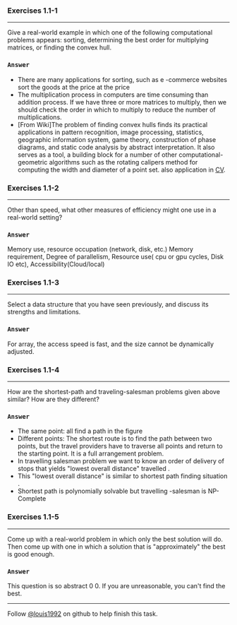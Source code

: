 ### Exercises 1.1-1
***
Give a real-world example in which one of the following computational problems appears: sorting, determining the best order for multiplying matrices, or finding the convex hull.

### `Answer`
* There are many applications for sorting, such as e -commerce websites sort the goods at the price at the price
* The multiplication process in computers are time consuming than addition process. If we have three or more matrices to multiply, then we should check the order in which to multiply to reduce the number of multiplications.
* [From Wiki]The problem of finding convex hulls finds its practical applications in pattern recognition, image processing, statistics, geographic information system, game theory, construction of phase diagrams, and static code analysis by abstract interpretation. It also serves as a tool, a building block for a number of other computational-geometric algorithms such as the rotating calipers method for computing the width and diameter of a point set. also application in [CV](http://docs.opencv.org/doc/tutorials/imgproc/shapedescriptors/hull/hull.html).


### Exercises 1.1-2
***
Other than speed, what other measures of efficiency might one use in a real-world setting?

### `Answer`
Memory use, resource occupation (network, disk, etc.)
Memory requirement, Degree of parallelism, Resource use( cpu or gpu cycles, Disk IO etc), Accessibility(Cloud/local)


### Exercises 1.1-3
***
Select a data structure that you have seen previously, and discuss its strengths and limitations.

### `Answer`
For array, the access speed is fast, and the size cannot be dynamically adjusted.

### Exercises 1.1-4
***
How are the shortest-path and traveling-salesman problems given above similar? How are they different?

### `Answer`
* The same point: all find a path in the figure
* Different points: The shortest route is to find the path between two points, but the travel providers have to traverse all points and return to the starting point. It is a full arrangement problem.
* In travelling salesman problem we want to know an order of delivery of stops that yields "lowest overall distance" travelled .
* This "lowest overall distance" is similar to shortest path finding situation .
* Shortest path is polynomially solvable but travelling -salesman is NP-Complete

### Exercises 1.1-5
***
Come up with a real-world problem in which only the best solution will do. Then come up with one in which a solution that is "approximately" the best is good enough.

### `Answer`
This question is so abstract 0 0. If you are unreasonable, you can't find the best.




***
Follow [@louis1992](https://github.com/gzc) on github to help finish this task.

